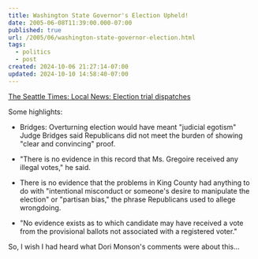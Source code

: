 ```yaml
---
title: Washington State Governor's Election Upheld!
date: 2005-06-08T11:39:00.000-07:00
published: true
url: /2005/06/washington-state-governor-election.html
tags:
  - politics
  - post
created: 2024-10-06 21:27:14-07:00
updated: 2024-10-10 14:58:40-07:00
---
```


[The Seattle Times: Local News: Election trial dispatches](http://seattletimes.nwsource.com/html/localnews/2002284497_trialnotes.html "The Seattle Times: Local News: Election trial dispatches")  
  
Some highlights:  
  

  
*   Bridges: Overturning election would have meant "judicial egotism"  
    Judge Bridges said Republicans did not meet the burden of showing "clear and convincing" proof.  
      
    
*   "There is no evidence in this record that Ms. Gregoire received any illegal votes," he said.  
      
    
*   There is no evidence that the problems in King County had anything to do with "intentional misconduct or someone's desire to manipulate the election" or "partisan bias," the phrase Republicans used to allege wrongdoing.  
      
    
*   "No evidence exists as to which candidate may have received a vote from the provisional ballots not associated with a registered voter."  
      
    

  
  
So, I wish I had heard what Dori Monson's comments were about this...